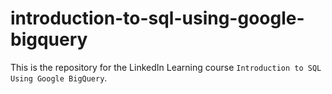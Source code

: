 # introduction-to-sql-using-google-bigquery
This is the repository for the LinkedIn Learning course `Introduction to SQL Using Google BigQuery`.



